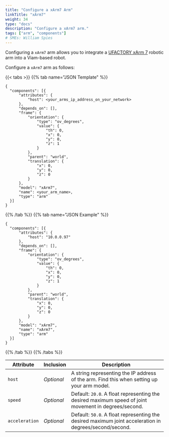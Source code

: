```yaml
---
title: "Configure a xArm7 Arm"
linkTitle: "xArm7"
weight: 34
type: "docs"
description: "Configure a xArm7 arm."
tags: ["arm", "components"]
# SMEs: William Spies
---
```


Configuring a `xArm7` arm allows you to integrate a [UFACTORY xArm 7](https://www.ufactory.cc/product-page/ufactory-xarm-7) robotic arm into a Viam-based robot.

Configure a `xArm7` arm as follows:

{{< tabs >}}
{{% tab name="JSON Template" %}}

```json-viam {class="line-numbers linkable-line-numbers"}
{
  "components": [{
      "attributes": {
          "host": <your_arms_ip_address_on_your_network>
      },
      "depends_on": [],
      "frame": {
          "orientation": {
              "type": "ov_degrees",
              "value": {
                  "th": 0,
                  "x": 0,
                  "y": 0,
                  "z": 1
              }
          },
          "parent": "world",
          "translation": {
              "x": 0,
              "y": 0,
              "z": 0
          }
      },
      "model": "xArm7",
      "name": <your_arm_name>,
      "type": "arm"
  }]
}
```

{{% /tab %}}
{{% tab name="JSON Example" %}}

```json-viam {class="line-numbers linkable-line-numbers"}
{
  "components": [{
      "attributes": {
          "host": "10.0.0.97"
      },
      "depends_on": [],
      "frame": {
          "orientation": {
              "type": "ov_degrees",
              "value": {
                  "th": 0,
                  "x": 0,
                  "y": 0,
                  "z": 1
              }
          },
          "parent": "world",
          "translation": {
              "x": 0,
              "y": 0,
              "z": 0
          }
      },
      "model": "xArm7",
      "name": "xArm7",
      "type": "arm"
  }]
}
```

{{% /tab %}}
{{% /tabs %}}

| Attribute | Inclusion | Description |
| ----------- | -------------- | --------------  |
| `host`  |  *Optional* | A string representing the IP address of the arm. Find this when setting up your arm model. |
| `speed` | *Optional* | Default: `20.0`. A float representing the desired maximum speed of joint movement in degrees/second. |
| `acceleration`  | *Optional* | Default: `50.0`. A float representing the desired maximum joint acceleration in degrees/second/second. |
